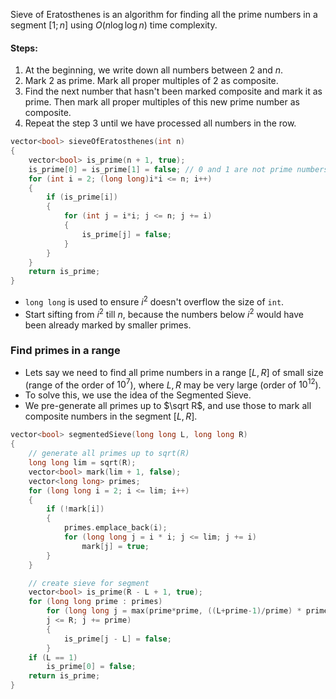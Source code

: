 Sieve of Eratosthenes is an algorithm for finding all the prime numbers in a segment $[1;n]$ using $O(n\log\log n)$ time complexity.
#### Steps:
1. At the beginning, we write down all numbers between $2$ and $n$.
2. Mark $2$ as prime. Mark all proper multiples of $2$ as composite.
3. Find the next number that hasn't been marked composite and mark it as prime. Then mark all proper multiples of this new prime number as composite.
4. Repeat the step $3$ until we have processed all numbers in the row.
```cpp
vector<bool> sieveOfEratosthenes(int n)
{
	vector<bool> is_prime(n + 1, true);
	is_prime[0] = is_prime[1] = false; // 0 and 1 are not prime numbers
	for (int i = 2; (long long)i*i <= n; i++)
	{
		if (is_prime[i])
		{
			for (int j = i*i; j <= n; j += i)
			{
				is_prime[j] = false;
			}
		}
	}
	return is_prime;
}
```
- `long long` is used to ensure $i^2$ doesn't overflow the size of `int`.
- Start sifting from $i^2$ till $n$, because the numbers below $i^2$ would have been already marked by smaller primes.
### Find primes in a range
- Lets say we need to find all prime numbers in a range $[L, R]$ of small size (range of the order of $10^7$), where $L, R$ may be very large (order of $10^{12}$).
- To solve this, we use the idea of the Segmented Sieve.
- We pre-generate all primes up to $\sqrt R$, and use those to mark all composite numbers in the segment $[L, R]$.
```cpp
vector<bool> segmentedSieve(long long L, long long R)
{
    // generate all primes up to sqrt(R)
    long long lim = sqrt(R);
    vector<bool> mark(lim + 1, false);
    vector<long long> primes;
    for (long long i = 2; i <= lim; i++)
    {
        if (!mark[i])
        {
            primes.emplace_back(i);
            for (long long j = i * i; j <= lim; j += i)
                mark[j] = true;
        }
    }

    // create sieve for segment
    vector<bool> is_prime(R - L + 1, true);
    for (long long prime : primes)
        for (long long j = max(prime*prime, ((L+prime-1)/prime) * prime);
        j <= R; j += prime)
        {
            is_prime[j - L] = false;
        }
    if (L == 1)
        is_prime[0] = false;
    return is_prime;
}
```
